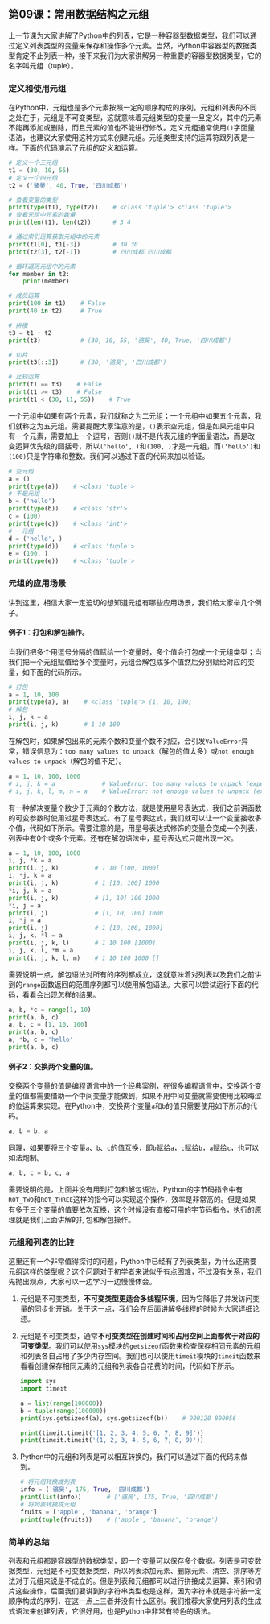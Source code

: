 ## 第09课：常用数据结构之元组

上一节课为大家讲解了Python中的列表，它是一种容器型数据类型，我们可以通过定义列表类型的变量来保存和操作多个元素。当然，Python中容器型的数据类型肯定不止列表一种，接下来我们为大家讲解另一种重要的容器型数据类型，它的名字叫元组（tuple）。

### 定义和使用元组

在Python中，元组也是多个元素按照一定的顺序构成的序列。元组和列表的不同之处在于，元组是不可变类型，这就意味着元组类型的变量一旦定义，其中的元素不能再添加或删除，而且元素的值也不能进行修改。定义元组通常使用`()`字面量语法，也建议大家使用这种方式来创建元组。元组类型支持的运算符跟列表是一样。下面的代码演示了元组的定义和运算。

```Python
# 定义一个三元组
t1 = (30, 10, 55)
# 定义一个四元组
t2 = ('骆昊', 40, True, '四川成都')

# 查看变量的类型
print(type(t1), type(t2))    # <class 'tuple'> <class 'tuple'>
# 查看元组中元素的数量
print(len(t1), len(t2))      # 3 4

# 通过索引运算获取元组中的元素
print(t1[0], t1[-3])         # 30 30
print(t2[3], t2[-1])         # 四川成都 四川成都

# 循环遍历元组中的元素
for member in t2:
    print(member)

# 成员运算
print(100 in t1)    # False
print(40 in t2)     # True

# 拼接
t3 = t1 + t2
print(t3)           # (30, 10, 55, '骆昊', 40, True, '四川成都')

# 切片
print(t3[::3])      # (30, '骆昊', '四川成都')

# 比较运算
print(t1 == t3)    # False
print(t1 >= t3)    # False
print(t1 < (30, 11, 55))    # True
```

一个元组中如果有两个元素，我们就称之为二元组；一个元组中如果五个元素，我们就称之为五元组。需要提醒大家注意的是，`()`表示空元组，但是如果元组中只有一个元素，需要加上一个逗号，否则`()`就不是代表元组的字面量语法，而是改变运算优先级的圆括号，所以`('hello', )`和`(100, )`才是一元组，而`('hello')`和`(100)`只是字符串和整数。我们可以通过下面的代码来加以验证。

```Python
# 空元组
a = ()
print(type(a))    # <class 'tuple'>
# 不是元组
b = ('hello')
print(type(b))    # <class 'str'>
c = (100)
print(type(c))    # <class 'int'>
# 一元组
d = ('hello', )
print(type(d))    # <class 'tuple'>
e = (100, )
print(type(e))    # <class 'tuple'>
```

### 元组的应用场景

讲到这里，相信大家一定迫切的想知道元组有哪些应用场景，我们给大家举几个例子。

#### 例子1：打包和解包操作。

当我们把多个用逗号分隔的值赋给一个变量时，多个值会打包成一个元组类型；当我们把一个元组赋值给多个变量时，元组会解包成多个值然后分别赋给对应的变量，如下面的代码所示。

```Python
# 打包
a = 1, 10, 100
print(type(a), a)    # <class 'tuple'> (1, 10, 100)
# 解包
i, j, k = a
print(i, j, k)       # 1 10 100
```

在解包时，如果解包出来的元素个数和变量个数不对应，会引发`ValueError`异常，错误信息为：`too many values to unpack`（解包的值太多）或`not enough values to unpack`（解包的值不足）。

```Python
a = 1, 10, 100, 1000
# i, j, k = a             # ValueError: too many values to unpack (expected 3)
# i, j, k, l, m, n = a    # ValueError: not enough values to unpack (expected 6, got 4)
```

有一种解决变量个数少于元素的个数方法，就是使用星号表达式，我们之前讲函数的可变参数时使用过星号表达式。有了星号表达式，我们就可以让一个变量接收多个值，代码如下所示。需要注意的是，用星号表达式修饰的变量会变成一个列表，列表中有0个或多个元素。还有在解包语法中，星号表达式只能出现一次。

```Python
a = 1, 10, 100, 1000
i, j, *k = a
print(i, j, k)          # 1 10 [100, 1000]
i, *j, k = a
print(i, j, k)          # 1 [10, 100] 1000
*i, j, k = a
print(i, j, k)          # [1, 10] 100 1000
*i, j = a
print(i, j)             # [1, 10, 100] 1000
i, *j = a
print(i, j)             # 1 [10, 100, 1000]
i, j, k, *l = a
print(i, j, k, l)       # 1 10 100 [1000]
i, j, k, l, *m = a
print(i, j, k, l, m)    # 1 10 100 1000 []
```

需要说明一点，解包语法对所有的序列都成立，这就意味着对列表以及我们之前讲到的`range`函数返回的范围序列都可以使用解包语法。大家可以尝试运行下面的代码，看看会出现怎样的结果。

```Python
a, b, *c = range(1, 10)
print(a, b, c)
a, b, c = [1, 10, 100]
print(a, b, c)
a, *b, c = 'hello'
print(a, b, c)
```

#### 例子2：交换两个变量的值。

交换两个变量的值是编程语言中的一个经典案例，在很多编程语言中，交换两个变量的值都需要借助一个中间变量才能做到，如果不用中间变量就需要使用比较晦涩的位运算来实现。在Python中，交换两个变量`a`和`b`的值只需要使用如下所示的代码。

```Python
a, b = b, a
```

同理，如果要将三个变量`a`、`b`、`c`的值互换，即`b`赋给`a`，`c`赋给`b`，`a`赋给`c`，也可以如法炮制。

```Python
a, b, c = b, c, a
```

需要说明的是，上面并没有用到打包和解包语法，Python的字节码指令中有`ROT_TWO`和`ROT_THREE`这样的指令可以实现这个操作，效率是非常高的。但是如果有多于三个变量的值要依次互换，这个时候没有直接可用的字节码指令，执行的原理就是我们上面讲解的打包和解包操作。

### 元组和列表的比较

这里还有一个非常值得探讨的问题，Python中已经有了列表类型，为什么还需要元组这样的类型呢？这个问题对于初学者来说似乎有点困难，不过没有关系，我们先抛出观点，大家可以一边学习一边慢慢体会。

1. 元组是不可变类型，**不可变类型更适合多线程环境**，因为它降低了并发访问变量的同步化开销。关于这一点，我们会在后面讲解多线程的时候为大家详细论述。

2. 元组是不可变类型，通常**不可变类型在创建时间和占用空间上面都优于对应的可变类型**。我们可以使用`sys`模块的`getsizeof`函数来检查保存相同元素的元组和列表各自占用了多少内存空间。我们也可以使用`timeit`模块的`timeit`函数来看看创建保存相同元素的元组和列表各自花费的时间，代码如下所示。

   ```Python
   import sys
   import timeit

   a = list(range(100000))
   b = tuple(range(100000))
   print(sys.getsizeof(a), sys.getsizeof(b))    # 900120 800056

   print(timeit.timeit('[1, 2, 3, 4, 5, 6, 7, 8, 9]'))
   print(timeit.timeit('(1, 2, 3, 4, 5, 6, 7, 8, 9)'))
   ```

3. Python中的元组和列表是可以相互转换的，我们可以通过下面的代码来做到。

   ```Python
   # 将元组转换成列表
   info = ('骆昊', 175, True, '四川成都')
   print(list(info))       # ['骆昊', 175, True, '四川成都']
   # 将列表转换成元组
   fruits = ['apple', 'banana', 'orange']
   print(tuple(fruits))    # ('apple', 'banana', 'orange')
   ```

### 简单的总结

列表和元组都是容器型的数据类型，即一个变量可以保存多个数据。列表是可变数据类型，元组是不可变数据类型，所以列表添加元素、删除元素、清空、排序等方法对于元组来说是不成立的。但是列表和元组都可以进行拼接成员运算、索引和切片这些操作，后面我们要讲到的字符串类型也是这样，因为字符串就是字符按一定顺序构成的序列，在这一点上三者并没有什么区别。我们推荐大家使用列表的生成式语法来创建列表，它很好用，也是Python中非常有特色的语法。
